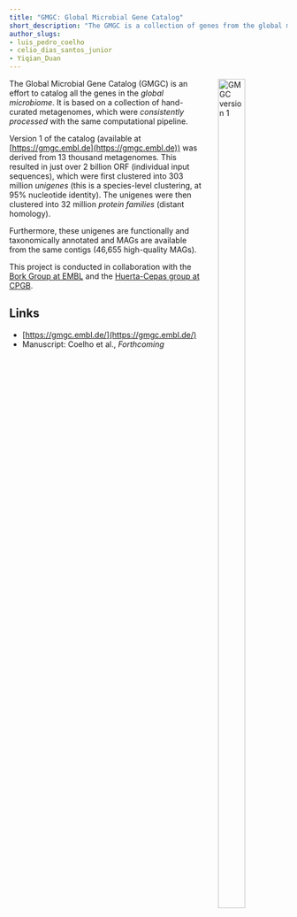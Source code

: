 ```yaml
---
title: "GMGC: Global Microbial Gene Catalog"
short_description: "The GMGC is a collection of genes from the global microbiome."
author_slugs:
- luis_pedro_coelho
- celio_dias_santos_junior
- Yiqian_Duan
---
```


<div style="float: right; padding-left: 2em">
    <img src="/images/projects/gmgc/Fig1a.png" alt="GMGC version 1" style="width: 62%" />
</div>

The Global Microbial Gene Catalog (GMGC) is an effort to catalog all the genes
in the _global microbiome_. It is based on a collection of hand-curated
metagenomes, which were _consistently processed_ with the same computational
pipeline.

Version 1 of the catalog (available at
[https://gmgc.embl.de](https://gmgc.embl.de)) was derived from 13 thousand
metagenomes. This resulted in just over 2 billion ORF (individual input
sequences), which were first clustered into 303 million _unigenes_ (this is a
species-level clustering, at 95% nucleotide identity).  The unigenes were then
clustered into 32 million _protein families_ (distant homology).

Furthermore, these unigenes are functionally and taxonomically annotated and
MAGs are available from the same contigs (46,655 high-quality MAGs).

This project is conducted in collaboration with the [Bork Group at
EMBL](https://www.embl.org/groups/bork/) and the [Huerta-Cepas group at
CPGB](http://compgenomics.org/).

## Links

- [https://gmgc.embl.de/](https://gmgc.embl.de/)
- Manuscript: Coelho et al., _Forthcoming_
